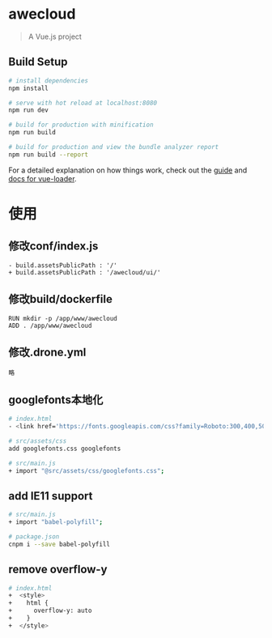 # awecloud

> A Vue.js project

## Build Setup

``` bash
# install dependencies
npm install

# serve with hot reload at localhost:8080
npm run dev

# build for production with minification
npm run build

# build for production and view the bundle analyzer report
npm run build --report
```

For a detailed explanation on how things work, check out the [guide](http://vuejs-templates.github.io/webpack/) and [docs for vue-loader](http://vuejs.github.io/vue-loader).


# 使用

## 修改conf/index.js
```
- build.assetsPublicPath : '/'
+ build.assetsPublicPath : '/awecloud/ui/'
```

## 修改build/dockerfile
```
RUN mkdir -p /app/www/awecloud
ADD . /app/www/awecloud
```

## 修改.drone.yml
```
略
```

## googlefonts本地化
```bash
# index.html
- <link href='https://fonts.googleapis.com/css?family=Roboto:300,400,500,700|Material+Icons' rel="stylesheet">

# src/assets/css
add googlefonts.css googlefonts

# src/main.js
+ import "@src/assets/css/googlefonts.css";
```

## add IE11 support
```bash
# src/main.js
+ import "babel-polyfill";

# package.json
cnpm i --save babel-polyfill
```

## remove overflow-y
```bash
# index.html
+  <style>
+    html {
+      overflow-y: auto
+    }
+  </style>
```

